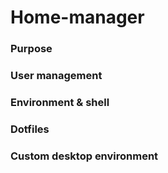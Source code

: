 
# Home-manager

### Purpose

### User management

### Environment & shell

### Dotfiles

### Custom desktop environment